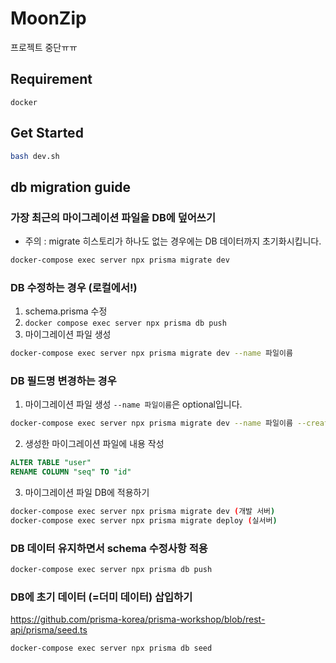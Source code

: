 # MoonZip
프로젝트 중단ㅠㅠ

## Requirement
```
docker
```

## Get Started
```bash
bash dev.sh
```

## db migration guide
### 가장 최근의 마이그레이션 파일을 DB에 덮어쓰기
- 주의 : migrate 히스토리가 하나도 없는 경우에는 DB 데이터까지 초기화시킵니다.
```bash
docker-compose exec server npx prisma migrate dev
```

### DB 수정하는 경우 (로컬에서!)
1. schema.prisma 수정
2. `docker compose exec server npx prisma db push`
3. 마이그레이션 파일 생성
```bash
docker-compose exec server npx prisma migrate dev --name 파일이름
```

### DB 필드명 변경하는 경우
1. 마이그레이션 파일 생성
`--name 파일이름`은 optional입니다.
```bash
docker-compose exec server npx prisma migrate dev --name 파일이름 --create-only
```

2. 생성한 마이그레이션 파일에 내용 작성
```sql
ALTER TABLE "user"
RENAME COLUMN "seq" TO "id"
```

3. 마이그레이션 파일 DB에 적용하기
```bash
docker-compose exec server npx prisma migrate dev (개발 서버)
docker-compose exec server npx prisma migrate deploy (실서버)
```

### DB 데이터 유지하면서 schema 수정사항 적용
```bash
docker-compose exec server npx prisma db push
```

### DB에 초기 데이터 (=더미 데이터) 삽입하기
https://github.com/prisma-korea/prisma-workshop/blob/rest-api/prisma/seed.ts
```bash
docker-compose exec server npx prisma db seed
```
